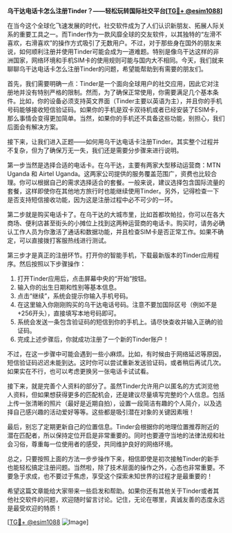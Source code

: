 **乌干达电话卡怎么注册Tinder？——轻松玩转国际社交平台[[TG💪+ @esim1088](https://t.me/s/esim1088)]**

在当今这个全球化飞速发展的时代，社交软件成为了人们认识新朋友、拓展人际关系的重要工具之一。而Tinder作为一款风靡全球的交友软件，以其独特的“左滑不喜欢，右滑喜欢”的操作方式吸引了无数用户。不过，对于那些身在国外的朋友来说，如何顺利注册并使用Tinder可能会成为一道难题。特别是像乌干达这样的非洲国家，网络环境和手机SIM卡的使用规则可能与国内大不相同。今天，我们就来聊聊乌干达电话卡怎么注册Tinder的问题，希望能帮助到有需要的朋友们。

首先，我们需要明确一点：Tinder是一个面向全球用户的社交应用，因此它对注册地并没有特别严格的限制。然而，为了确保正常使用，你需要满足几个基本条件。比如，你的设备必须支持英文界面（Tinder主要以英语为主），并且你的手机号码能够接收短信验证码。如果你的手机是双卡双待机或者已经安装了ESIM卡，那么事情会变得更加简单。当然，如果你的手机还不具备这些功能，别担心，我们后面会有解决方案。

接下来，让我们进入正题——如何用乌干达电话卡注册Tinder。其实整个过程并不复杂，但为了确保万无一失，我们还是需要分步骤来进行说明。

第一步当然是选择合适的电话卡。在乌干达，主要有两家大型移动运营商：MTN Uganda 和 Airtel Uganda。这两家公司提供的服务覆盖范围广，资费也比较合理。你可以根据自己的需求选择适合的套餐。一般来说，建议选择包含国际流量的套餐，这样即使你在其他地方旅行时也能继续使用Tinder。另外，记得检查一下是否支持短信接收功能，因为这是注册过程中必不可少的一环。

第二步就是购买电话卡了。在乌干达的大城市里，比如首都坎帕拉，你可以在各大商场、便利店甚至街头的小摊位上找到这两种运营商的电话卡。购买时，请务必确认工作人员为你激活了通话和数据功能，并且检查SIM卡是否正常工作。如果不确定，可以直接拨打客服热线进行测试。

第三步才是真正的注册环节。打开你的智能手机，下载最新版本的Tinder应用程序。然后按照以下步骤操作：

1. 打开Tinder应用后，点击屏幕中央的“开始”按钮。
2. 输入你的出生日期和性别等基本信息。
3. 点击“继续”，系统会提示你输入手机号码。
4. 在这里输入你刚刚购买的乌干达电话号码。注意不要加国际区号（例如不是+256开头），直接填写本地号码即可。
5. 系统会发送一条包含验证码的短信到你的手机上。请尽快查收并输入正确的验证码。
6. 完成上述步骤后，你就成功注册了一个新的Tinder账户！

不过，在这一步骤中可能会遇到一些小麻烦。比如，有时候由于网络延迟等原因，短信验证码迟迟未能到达。这时你可以尝试重新发送验证码，或者稍后再试几次。如果实在不行，也可以考虑更换另一张电话卡试试看。

接下来，就是完善个人资料的部分了。虽然Tinder允许用户以匿名的方式浏览他人资料，但如果想获得更多的匹配机会，还是建议尽量填写完整的个人信息。包括上传一张清晰的照片（最好是近期自拍），设置一段简洁有趣的个人简介，以及选择自己感兴趣的活动爱好等等。这些都是吸引潜在对象的关键因素哦！

最后，别忘了定期更新自己的位置信息。Tinder会根据你的地理位置推荐附近的潜在匹配者，所以保持定位开启是非常重要的。同时也要遵守当地的法律法规和社会习俗，尊重每一位使用者的感受，共同维护良好的网络环境。

总之，只要按照上面的方法一步步操作下来，相信即使是初次接触Tinder的新手也能轻松搞定注册问题。当然啦，除了技术层面的操作之外，心态也非常重要。不要急于求成，也不要过于焦虑，享受这个探索未知世界的过程才是最重要的！

希望这篇文章能给大家带来一些启发和帮助。如果你还有其他关于Tinder或者其他社交软件的问题，欢迎随时留言讨论。记住，无论在哪里，真诚友善的态度永远是最受欢迎的特质！

[[TG💪+ @esim1088](https://t.me/s/esim1088) ![Image](https://i.postimg.cc/4NQfJmqS/Snipaste-2025-05-13-00-14-12.png)]